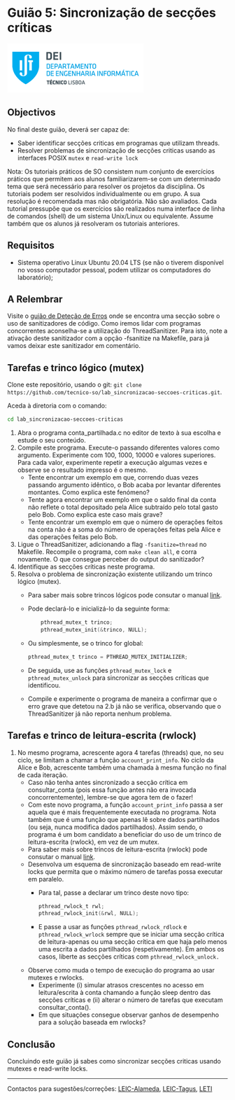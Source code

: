 # Guião 5: Sincronização de secções críticas

![IST](img/IST_DEI.png)

## Objectivos

No final deste guião, deverá ser capaz de:

- Saber identificar secções criticas em programas que utilizam threads.
- Resolver problemas de sincronização de secções criticas usando as interfaces POSIX `mutex` e `read-write lock`

Nota: Os tutoriais práticos de SO consistem num conjunto de exercícios práticos que permitem aos alunos familiarizarem-se com um determinado tema que será necessário para resolver os projetos da disciplina. Os tutoriais podem ser resolvidos individualmente ou em grupo. A sua resolução é recomendada mas não obrigatória. Não são avaliados. Cada tutorial pressupõe que os exercícios são realizados numa interface de linha de comandos (shell) de um sistema Unix/Linux ou equivalente. Assume também que os alunos já resolveram os tutoriais anteriores.

## Requisitos

- Sistema operativo Linux Ubuntu 20.04 LTS (se não o tiverem disponível no vosso computador pessoal, podem utilizar os computadores do laboratório);

## A Relembrar
Visite o [guião de Deteção de Erros](https://github.com/tecnico-so/lab_detecao-erros) onde se encontra uma secção sobre o uso de sanitizadores de código. Como iremos lidar com programas concorrentes aconselha-se a utilização do ThreadSanitizer. Para isto, note a ativação deste sanitizador com a opção -fsanitize na Makefile, para já vamos deixar este sanitizador em comentário.

## Tarefas e trinco lógico (mutex)

Clone este repositório, usando o git: `git clone https://github.com/tecnico-so/lab_sincronizacao-seccoes-criticas.git`.

Aceda à diretoria com o comando:

```sh
cd lab_sincronizacao-seccoes-criticas
```

1. Abra o programa conta_partilhada.c no editor de texto à sua escolha e estude o seu conteúdo.
2. Compile este programa. Execute-o passando diferentes valores como argumento.
Experimente com 100, 1000, 10000 e valores superiores.
Para cada valor, experimente repetir a execução algumas vezes e observe se o resultado impresso é o mesmo.
    - Tente encontrar um exemplo em que, correndo duas vezes passando argumento idêntico, o Bob acaba por levantar diferentes montantes. Como explica este fenómeno?
    - Tente agora encontrar um exemplo em que o saldo final da conta não reflete o total depositado pela Alice subtraído pelo total gasto pelo Bob. Como explica este caso mais grave?
    - Tente encontrar um exemplo em que o número de operações feitos na conta não é a soma do número de operações feitas pela Alice e das operações feitas pelo Bob.
3. Ligue o ThreadSanitizer, adicionando a flag `-fsanitize=thread` no Makefile. Recompile o programa, com `make clean all`, e corra novamente. O que consegue perceber do output do sanitizador?
4. Identifique as secções críticas neste programa.
5. Resolva o problema de sincronização existente utilizando um trinco lógico (mutex).
    - Para saber mais sobre trincos lógicos pode consutar o manual [link](https://man7.org/linux/man-pages/man3/pthread_mutex_lock.3p.html).
    - Pode declará-lo e inicializá-lo da seguinte forma:

        ```c
            pthread_mutex_t trinco;
            pthread_mutex_init(&trinco, NULL);
        ```

    - Ou simplesmente, se o trinco for global:

        ```c
        pthread_mutex_t trinco = PTHREAD_MUTEX_INITIALIZER;
        ```

    - De seguida, use as funções `pthread_mutex_lock` e `pthread_mutex_unlock` para sincronizar as secções críticas que identificou.
    - Compile e experimente o programa de maneira a confirmar que o erro grave que detetou na 2.b já não se verifica, observando que o ThreadSanitizer já não reporta nenhum problema.

## Tarefas e trinco de leitura-escrita (rwlock)

1. No mesmo programa, acrescente agora 4 tarefas (threads) que, no seu ciclo, se limitam a chamar a função `account_print_info`. No ciclo da Alice e Bob, acrescente também  uma chamada à mesma função no final de cada iteração.
    - Caso não tenha antes sincronizado a secção crítica em consultar_conta (pois essa função antes não era invocada concorrentemente), lembre-se que agora tem de o fazer!
    - Com este novo programa, a função `account_print_info` passa a ser aquela que é mais frequentemente executada no programa. Nota também que é uma função que apenas lê sobre dados partilhados (ou seja, nunca modifica dados partilhados). Assim sendo, o programa é um bom candidato a beneficiar do uso de um trinco de leitura-escrita (rwlock), em vez de um mutex.
    - Para saber mais sobre trincos de leitura-escrita (rwlock) pode consutar o manual [link](https://man7.org/linux/man-pages/man3/pthread_rwlock_init.3p.html).
    - Desenvolva um esquema de sincronização baseado em read-write locks que
    permita que o máximo número de tarefas possa executar em paralelo.
        - Para tal, passe a declarar um trinco deste novo tipo:

            ```c
            pthread_rwlock_t rwl;
            pthread_rwlock_init(&rwl, NULL);
            ```

        - E passe a usar as funções `pthread_rwlock_rdlock` e `pthread_rwlock_wrlock` sempre que se iniciar uma secção crítica de leitura-apenas ou uma secção crítica em que haja pelo menos uma escrita a dados partilhados (respetivamente). Em ambos os casos, liberte as secções críticas com
        `pthread_rwlock_unlock.`
    - Observe como muda o tempo de execução do programa ao usar mutexes e rwlocks.
        - Experimente (i) simular atrasos crescentes no acesso em leitura/escrita à conta chamando a função sleep dentro das secções críticas e (ii) alterar o número de tarefas que executam consultar_conta().
        - Em que situações consegue observar ganhos de desempenho para a
        solução baseada em rwlocks?

## Conclusão

Concluindo este guião já sabes como sincronizar secções criticas usando mutexes e read-write locks.

----

Contactos para sugestões/correções: [LEIC-Alameda](mailto:leic-so-alameda@disciplinas.tecnico.ulisboa.pt), [LEIC-Tagus](mailto:leic-so-tagus@disciplinas.tecnico.ulisboa.pt), [LETI](mailto:leti-so-tagus@disciplinas.tecnico.ulisboa.pt)

